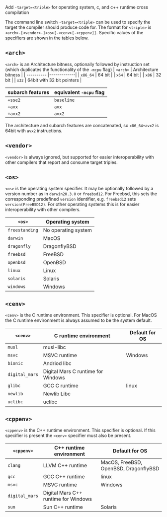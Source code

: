 Add `-target=<triple>` for operating system, c, and c++ runtime cross compilation

The command line switch `-target=<triple>` can be used to specify the target the
compiler should produce code for. The format for `<triple>` is `<arch>-[<vendor>-]<os>[-<cenv>[-<cppenv]]`. Specific values of the specifiers are 
shown in the tables below.

`<arch>` 
---------
`<arch>` is an Architecture bitness, optionally followed by instruction set (which duplicates the functionality of the `-mcpu` flag)
| `<arch>`  | Architecture bitness |
| ---------- |-------------| 
| `x86_64`  |  64 bit |
| `x64`        |  64 bit |
| `x86`        |  32 bit |
| `x32`        |  64bit with 32 bit pointers |

| subarch features | equivalent `-mcpu` flag |
| ---------- |-------------| 
| `+sse2`    | `baseline` |
| `+avx`      |  `avx` |
| `+avx2`    |  `avx2` |

The architecture and subarch features are concatenated, so `x86_64+avx2` is 64bit with `avx2` instructions.


`<vendor>` 
---------
`<vendor>` is always ignored, but supported for easier interoperability with other compilers that report and consume target triples.

`<os>`
------

`<os>` is the operating system specifier. It may be optionally followed by a version number as in `darwin20.3.0` or `freebsd12`. For Freebsd, this sets the corresponding predefined `version` identifier, e.g. `freebsd12` sets `version(FreeBSD12)`. For other operating systems this is for easier interoperability with other compilers.

| `<os>` | Operating system | 
| ---------- |-------------| 
| `freestanding` | No operating system |
| `darwin` | MacOS | 
| `dragonfly` | DragonflyBSD | 
| `freebsd` | FreeBSD |
| `openbsd` | OpenBSD | 
| `linux` | Linux |
| `solaris` | Solaris |
| `windows` | Windows |

`<cenv>`
---------
`<cenv>` is the C runtime environment. This specifier is optional. For MacOS the C runtime environment is always assumed to be the system default.

| `<cenv>` | C runtime environment | Default for OS | 
| ---------- |------------- |-------------| 
| `musl` |  musl-libc |        |
| `msvc` |  MSVC runtime  |  Windows  | 
| `bionic` | Andriod libc |         | 
| `digital_mars`|  Digital Mars C runtime for Windows |
|  `glibc` |  GCC C runtime | linux | 
| `newlib` | Newlib Libc |  | 
| `uclibc` |  uclibc |  | 


`<cppenv>`
------------

`<cppenv>` is the C++ runtime environment. This specifier is optional. If this specifier is present the `<cenv>` specifier must also be present.

| `<cppenv>` | C++ runtime environment | Default for OS | 
| ---------- |------------- |-------------| 
| `clang` |  LLVM C++ runtime  |   MacOS, FreeBSD, OpenBSD, DragonflyBSD  |
| `gcc` | GCC  C++ runtime | linux | 
| `msvc` |  MSVC runtime  |  Windows  | 
| `digital_mars`|  Digital Mars C++ runtime for Windows |
| `sun` | Sun C++ runtime | Solaris |
